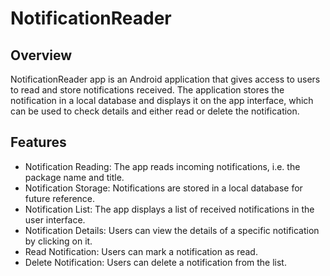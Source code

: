 # NotificationReader

## Overview

NotificationReader app is an Android application that gives access to users to read and store notifications received. The application stores the notification in a local database and displays it on the app interface, which can be used to check details and either read or delete the notification.

## Features
- Notification Reading: The app reads incoming notifications, i.e. the package name and title.
- Notification Storage: Notifications are stored in a local database for future reference.
- Notification List: The app displays a list of received notifications in the user interface.
- Notification Details: Users can view the details of a specific notification by clicking on it.
- Read Notification: Users can mark a notification as read.
- Delete Notification: Users can delete a notification from the list.
